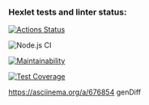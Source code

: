 ### Hexlet tests and linter status:
[![Actions Status](https://github.com/Alexsporty/frontend-project-46/actions/workflows/hexlet-check.yml/badge.svg)](https://github.com/Alexsporty/frontend-project-46/actions)

![Node.js CI](https://github.com/Alexsporty/frontend-project-46/actions/workflows/nodejs.yml/badge.svg)

[![Maintainability](https://api.codeclimate.com/v1/badges/44e865eb1e2b0966d995/maintainability)](https://codeclimate.com/github/Alexsporty/frontend-project-46/maintainability)


[![Test Coverage](https://api.codeclimate.com/v1/badges/44e865eb1e2b0966d995/test_coverage)](https://codeclimate.com/github/Alexsporty/frontend-project-46/test_coverage)

https://asciinema.org/a/676854 genDiff